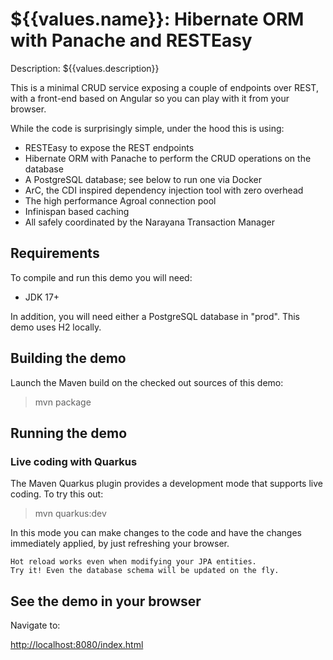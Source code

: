 # ${{values.name}}: Hibernate ORM with Panache and RESTEasy

Description: ${{values.description}}

This is a minimal CRUD service exposing a couple of endpoints over REST,
with a front-end based on Angular so you can play with it from your browser.

While the code is surprisingly simple, under the hood this is using:
 - RESTEasy to expose the REST endpoints
 - Hibernate ORM with Panache to perform the CRUD operations on the database
 - A PostgreSQL database; see below to run one via Docker
 - ArC, the CDI inspired dependency injection tool with zero overhead
 - The high performance Agroal connection pool
 - Infinispan based caching
 - All safely coordinated by the Narayana Transaction Manager

## Requirements

To compile and run this demo you will need:

- JDK 17+

In addition, you will need either a PostgreSQL database in "prod".  This demo uses H2 locally.

## Building the demo

Launch the Maven build on the checked out sources of this demo:

> mvn package

## Running the demo

### Live coding with Quarkus

The Maven Quarkus plugin provides a development mode that supports
live coding. To try this out:

> mvn quarkus:dev

In this mode you can make changes to the code and have the changes immediately applied, by just refreshing your browser.

    Hot reload works even when modifying your JPA entities.
    Try it! Even the database schema will be updated on the fly.

## See the demo in your browser

Navigate to:

<http://localhost:8080/index.html>
